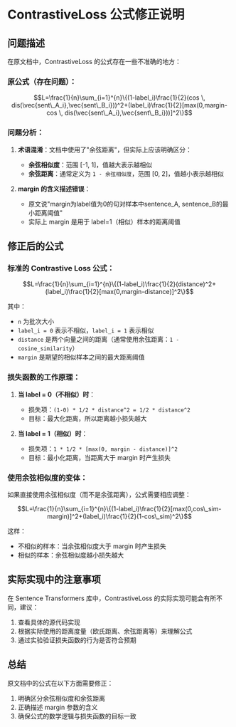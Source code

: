 # ContrastiveLoss 公式修正说明

## 问题描述

在原文档中，ContrastiveLoss 的公式存在一些不准确的地方：

### 原公式（存在问题）：
$$L=\frac{1}{n}\sum_{i=1}^{n}\{(1-label_i)\frac{1}{2}(cos \, dis(\vec{sent\_A_i},\vec{sent\_B_i}))^2+(label_i)\frac{1}{2}[max(0,margin-cos \, dis(\vec{sent\_A_i},\vec{sent\_B_i}))]^2\}$$

### 问题分析：

1. **术语混淆**：文档中使用了"余弦距离"，但实际上应该明确区分：
   - **余弦相似度**：范围 [-1, 1]，值越大表示越相似
   - **余弦距离**：通常定义为 `1 - 余弦相似度`，范围 [0, 2]，值越小表示越相似

2. **margin 的含义描述错误**：
   - 原文说"margin为label值为0的句对样本中sentence_A, sentence_B的最小距离阈值"
   - 实际上 margin 是用于 label=1（相似）样本的距离阈值

## 修正后的公式

### 标准的 Contrastive Loss 公式：

$$L=\frac{1}{n}\sum_{i=1}^{n}\{(1-label_i)\frac{1}{2}(distance)^2+(label_i)\frac{1}{2}[max(0,margin-distance)]^2\}$$

其中：
- `n` 为批次大小
- `label_i = 0` 表示不相似，`label_i = 1` 表示相似
- `distance` 是两个向量之间的距离（通常使用余弦距离：`1 - cosine_similarity`）
- `margin` 是期望的相似样本之间的最大距离阈值

### 损失函数的工作原理：

1. **当 label = 0（不相似）时**：
   - 损失项：`(1-0) * 1/2 * distance^2 = 1/2 * distance^2`
   - 目标：最大化距离，所以距离越小损失越大

2. **当 label = 1（相似）时**：
   - 损失项：`1 * 1/2 * [max(0, margin - distance)]^2`
   - 目标：最小化距离，当距离大于 margin 时产生损失

### 使用余弦相似度的变体：

如果直接使用余弦相似度（而不是余弦距离），公式需要相应调整：

$$L=\frac{1}{n}\sum_{i=1}^{n}\{(1-label_i)\frac{1}{2}[max(0,cos\_sim-margin)]^2+(label_i)\frac{1}{2}(1-cos\_sim)^2\}$$

这样：
- 不相似的样本：当余弦相似度大于 margin 时产生损失
- 相似的样本：余弦相似度越小损失越大

## 实际实现中的注意事项

在 Sentence Transformers 库中，ContrastiveLoss 的实际实现可能会有所不同，建议：

1. 查看具体的源代码实现
2. 根据实际使用的距离度量（欧氏距离、余弦距离等）来理解公式
3. 通过实验验证损失函数的行为是否符合预期

## 总结

原文档中的公式在以下方面需要修正：
1. 明确区分余弦相似度和余弦距离
2. 正确描述 margin 参数的含义
3. 确保公式的数学逻辑与损失函数的目标一致 
